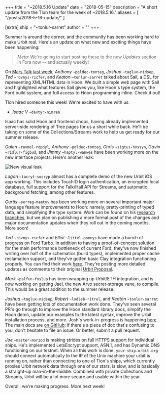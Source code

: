 +++
title = "~2018.5.16 Update"
date = "2018-05-15"
description = "A short update from the Tlon team for the week of ~2018.5.16."
aliases = [ "/posts/2018-5-16-update/" ]

[extra]
ship = "~tonlur-sarret"
author = ""
+++

Summer is around the corner, and the community has been working hard to make Urbit real. Here's an update on what new and exciting things have been happening:

> _Meta_: We're going to start posting these to the new _Updates_ section in Fora now -- and actually weekly!

On [Mars Talk last week](https://www.youtube.com/watch?v=gBd0TZyz_HE), _Anthony_ `~poldec-tonteg`, _Joshua_ `~taglux-nidsep`, _Ted_ `~rovnys-ricfer`, and _Keaton_ `~tonlur-sarret` talked about Sail, a DSL for representing XML/HTML data in Hoon. We built a simple web page with Sail and highlighted what features Sail gives you, like Hoon's type system, the Ford build system, and full access to Hoon programming inline. Check it out!

Tlon hired someone this week! We're excited to have with us:

- _Isaac V_ `~davtyr-nimren`

Isaac has solid Hoon and frontend chops, having already implemented server-side rendering of Tree pages for us a short while back. He'll be taking on some of the Collections/Streams work to help us get ready for our summer release.

_Galen_ `~ravmel-ropdyl`, _Anthony_ `~poldec-tonteg`, _Chris_ `~sigtus-hossyn`, _Gavin_ `~ridlur-figbud`, and _Jimmy_ `~haptyl-wanwes` have been working more on the new interface projects. Here's another leak:

![New visual leak](https://media.urbit.org/fora/updates/~2018.5.15-Update-1.png)

_Logan_ `~tacryt-socryp` almost has a complete demo of the new Urbit iOS app working. This includes TouchID login authentication, an encrypted local database, full support for the Talk/Hall API for Streams, and automatic background fetching, among other features.

_Curtis_ `~sorreg-namtyv` has been working more on several important major language feature improvements to Hoon: namely, pretty-printing of typed data, and simplifying the type system. Work can be found on his [research branches](https://github.com/cgyarvin/arvo), but we plan on publishing a more formal post of the changes and major documentation updates when they roll out in the coming months. More soon!

_Ted_ `~rovnys-ricfer` and _Elliot_ `~littel-ponnys` have made a bunch of progress on Ford Turbo. In addition to having a proof-of-concept solution for the main performance bottleneck of current Ford, they've now finished writing over half of the schematics (build types), implemented proper cache reclamation support, and they've gotten basic Clay integration functioning properly. You can find their work [here](https://github.com/urbit/arvo/tree/ford-turbo). They're posting more detailed updates as comments to their original [Urbit Proposal](https://fora.urbit.org/proposals/posts/~2018.3.15..04.24.35..a47f~/).

_Mark_ `~palfun-foslup` has been wrapping up Urbit/ETH integration, and is now working on getting Jael, the new Arvo secret-storage vane, to compile. This would be a great addition to the summer release.

_Joshua_ `~taglux-nidsep`, _Robert_ `~lodleb-ritrul`, and _Keaton_ `~tonlur-sarret` have been getting lots of
documentation work done. They've seen several PR's go through to improve the Hoon standard library docs, simplify the
Hoon demo, update our examples to the latest syntax, improve the Urbit installation process, and more. Josh's
work-in-progress is happening [here](https://github.com/joshuareagan/doc-drafts/). The main docs are [on
GitHub](https://github.com/urbit/docs): if there's a piece of doc that's confusing to you, don't hesitate to file an
issue. Or better, submit a pull request.

_Joe_ `~master-morzod` is making strides on full HTTPS support for individual ships. He's implemented LetsEncrypt
support, ASN.1, and has Dynamic DNS functioning on our testnet. When all this work is done, `your-ship.urbit.org` should
connect automatically to the IP of the Unix machine your urbit is running on, rather than connecting to one of Tlon's
ships, which currently proxies Urbit network data through one of our stars, is slow, and is basically a straight-up
man-in-the-middle. Combined with private Collections and Streams, Urbit will be a lot more secure and usable within the
year.

Overall, we're making progress. More next week!
